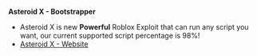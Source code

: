 **Asteroid X - Bootstrapper**
- Asteroid X is new **Powerful** Roblox Exploit that can run any script you want, our current supported script percentage is 98%!
- [Asteroid X - Website](https://marcel46509.github.io/astroteam/index.html)
